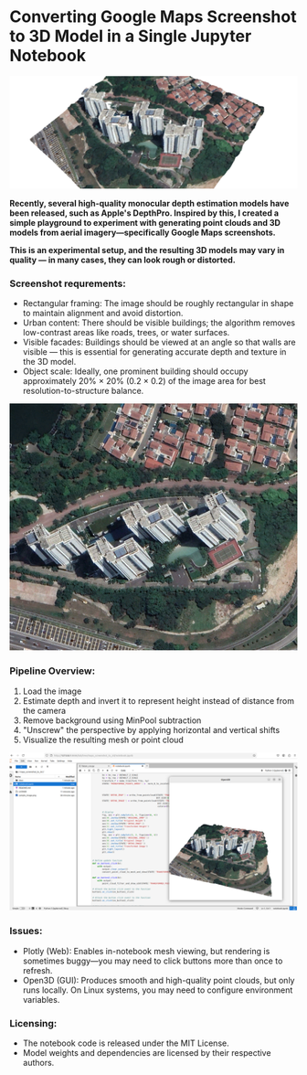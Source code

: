 # Converting Google Maps Screenshot to 3D Model in a Single Jupyter Notebook

![Reconstruction](docs/rec_sample.png)

**Recently, several high-quality monocular depth estimation models have been released, such as Apple's DepthPro. Inspired by this, I created a simple playground to experiment with generating point clouds and 3D models from aerial imagery—specifically Google Maps screenshots.**

**This is an experimental setup, and the resulting 3D models may vary in quality — in many cases, they can look rough or distorted.**

### Screenshot requrements:
- Rectangular framing: The image should be roughly rectangular in shape to maintain alignment and avoid distortion.
- Urban content: There should be visible buildings; the algorithm removes low-contrast areas like roads, trees, or water surfaces.
- Visible facades: Buildings should be viewed at an angle so that walls are visible — this is essential for generating accurate depth and texture in the 3D model.
- Object scale: Ideally, one prominent building should occupy approximately 20% × 20% (0.2 × 0.2) of the image area for best resolution-to-structure balance.

![Sample image](sample_image.png)

### Pipeline Overview:
1. Load the image
2. Estimate depth and invert it to represent height instead of distance from the camera
3. Remove background using MinPool subtraction
4. "Unscrew" the perspective by applying horizontal and vertical shifts
5. Visualize the resulting mesh or point cloud

![Processing window](docs/window_sample.png)

 ### Issues:
- Plotly (Web): Enables in-notebook mesh viewing, but rendering is sometimes buggy—you may need to click buttons more than once to refresh.
- Open3D (GUI): Produces smooth and high-quality point clouds, but only runs locally. On Linux systems, you may need to configure environment variables.

 ### Licensing:
 - The notebook code is released under the MIT License.
 - Model weights and dependencies are licensed by their respective authors.


